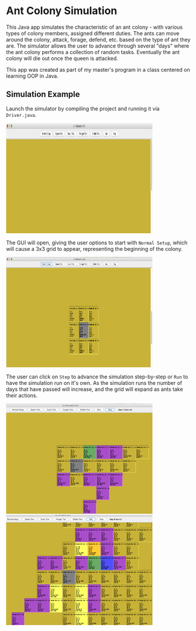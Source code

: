 # Ant Colony Simulation

This Java app simulates the characteristic of an ant colony - with various types of colony members, assigned different duties. The ants can move around the colony, attack, forage, defend, etc. based on the type of ant they are. The simulator allows the user to advance through several "days" where the ant colony performs a collection of random tasks. Eventually the ant colony will die out once the queen is attacked. 

This app was created as part of my master's program in a class centered on learning OOP in Java.

## Simulation Example

Launch the simulator by compiling the project and running it via ```Driver.java```.

<img src="./images/screenshot1.png" alt="/images/screenshot1" width="400" height="300"/>

The GUI will open, giving the user options to start with ```Normal Setup```, which will cause a 3x3 grid to appear, representing the beginning of the colony.

<img src="./images/screenshot2.png" alt="/images/screenshot2" width="400" height="300"/>

The user can click on ```Step``` to advance the simulation step-by-step or ```Run``` to have the simulation run on it's own. As the simulation runs the number of days that have passed will increase, and the grid will expand as ants take their actions.


<img src="./images/screenshot3.png" alt="/images/screenshot3" width="400" height="300"/>

<img src="./images/screenshot4.png" alt="/images/screenshot4" width="400" height="300"/>

